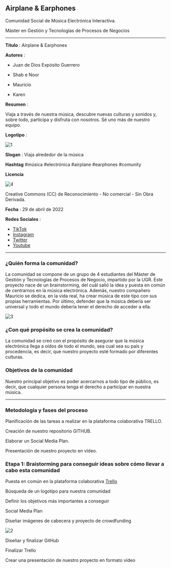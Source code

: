 ## Airplane & Earphones

Comunidad Social de Música Electrónica Interactiva.

Máster en Gestión y Tecnologías de Procesos de Negocios

----

**Titulo** : Airplane & Earphones

**Autores** :

* Juan de Dios Expósito Guerrero

* Shab e Noor 

* Mauricio

* Karen


**Resumen** :

Viaja a través de nuestra música, descubre nuevas culturas y sonidos y, sobre todo, participa y disfruta con nosotros. Sé uno más de nuestro equipo.

**Logotipo** :

![1](https://user-images.githubusercontent.com/104380090/165135834-96ec49dd-c24a-4220-86b1-f1e7cfbe2871.jpeg)

**Slogan** : Viaja alrededor de la música

**Hashtag** #música #electrónica #airplane #earphones #comunity

**Licencia**

![4](https://user-images.githubusercontent.com/104380090/165135836-a29b6801-a0a0-4d1b-91ba-c255546e276a.jpeg)

Creative Commons (CC) de Reconocimiento - No comercial - Sin Obra Derivada. 

**Fecha** : 29 de abril de 2022

**Redes Sociales** : 

* [TikTok](https://www.tiktok.com/es/)
* [Instagram](https://www.instagram.com/) 
* [Twitter](https://twitter.com/home?lang=es)
* [Youtube](https://www.youtube.com/) 
 

--- 

### ¿Quién forma la comunidad?

La comunidad se compone de un grupo de 4 estudiantes del Máster de Gestión y Tecnologías de Procesos de Negocio, impartido por la UGR. Este proyecto nace de un brainstorming, del cuál salió la idea y puesta en común de centrarnos en la música electrónica. Además, nuestro compañero Mauricio se dedica, en la vida real, ha crear música de este tipo con sus propias herramientas. Por último, defender que la música debería ser universal y todo el mundo debería tener el derecho de acceder a ella.


![3](https://user-images.githubusercontent.com/104380090/165135842-c95ffd5a-697b-43a0-bf3b-b9a21b798340.jpeg)


### ¿Con qué propósito se crea la comunidad?

La comunidad se creó con el propósito de asegurar que la música electrónica llega a oídos de todo el mundo, sea cual sea su país y procedencia, es decir, que nuestro proyecto esté formado por diferentes culturas.

### Objetivos de la comunidad

Nuestro principal objetivo es poder acercarnos a todo tipo de público, es decir, que cualquier persona tenga el derecho a participar en nuestra música.

--- 

### Metodología y fases del proceso

Planificación de las tareas a realizar en la plataforma colaborativa TRELLO.

Creación de nuestro repositorio GITHUB.

Elaborar un Social Media Plan.

Presentación de nuestro proyecto en vídeo.


### Etapa 1: Braistorming para conseguir ideas sobre cómo llevar a cabo esta comunidad 

Puesta en común en la plataforma colaborativa [Trello](https://trello.com/b/IHGkNw3p/lusers)

Búsqueda de un logotipo para nuestra comunidad

Definir los objetivos más importantes a conseguir

Social Media Plan

Diseñar imágenes de cabecera y proyecto de crowdfunding

![2](https://user-images.githubusercontent.com/104380090/165135843-e906be27-2564-4ee5-8a91-28223e39340e.jpeg)

Diseñar y finalizar GitHub

Finalizar Trello

Crear una presentación de nuestro proyecto en formato vídeo
